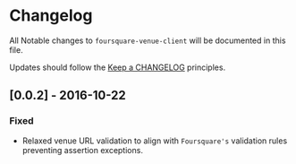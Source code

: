 # Changelog

All Notable changes to `foursquare-venue-client` will be documented in this file.

Updates should follow the [Keep a CHANGELOG](http://keepachangelog.com/) principles.

## [0.0.2] - 2016-10-22

### Fixed

- Relaxed venue URL validation to align with `Foursquare's` validation rules preventing
assertion exceptions.



